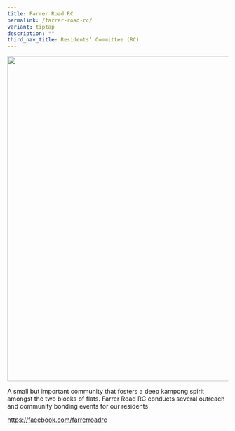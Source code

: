 ```yaml
---
title: Farrer Road RC
permalink: /farrer-road-rc/
variant: tiptap
description: ""
third_nav_title: Residents’ Committee (RC)
---
```

<div class="isomer-image-wrapper">
<img style="width: 740px; color: rgb(0, 0, 0); font-family: system-ui, -apple-system, &quot;system-ui&quot;, &quot;Segoe UI&quot;, Roboto, Oxygen, Ubuntu, Cantarell, &quot;Open Sans&quot;, &quot;Helvetica Neue&quot;, sans-serif; font-size: medium; font-style: normal; font-variant-ligatures: normal; font-variant-caps: normal; font-weight: 400; letter-spacing: normal; orphans: 2; text-align: start; text-indent: 0px; text-transform: none; widows: 2; word-spacing: 0px; -webkit-text-stroke-width: 0px; white-space: normal; text-decoration-thickness: initial; text-decoration-style: initial; text-decoration-color: initial;" height="auto" width="100%" src="https://moca.sgp1.cdn.digitaloceanspaces.com/Our%20Communities/64f706938d5ce997ca58c238_25%2520%2526%252026%2520July%25202022(10).webp">
</div>
<p></p>
<p>A small but important community that fosters a deep kampong spirit amongst
the two blocks of flats. Farrer Road RC conducts several outreach and community
bonding events for our residents</p>
<p><a href="https://facebook.com/farrerroadrc" rel="noopener noreferrer nofollow" target="_blank">https://facebook.com/farrerroadrc</a>
</p>
